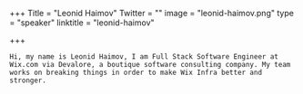 +++
Title = "Leonid Haimov"
Twitter = ""
image = "leonid-haimov.png"
type = "speaker"
linktitle = "leonid-haimov"

+++

    Hi, my name is Leonid Haimov, I am Full Stack Software Engineer at Wix.com via Devalore, a boutique software consulting company. My team works on breaking things in order to make Wix Infra better and stronger.




